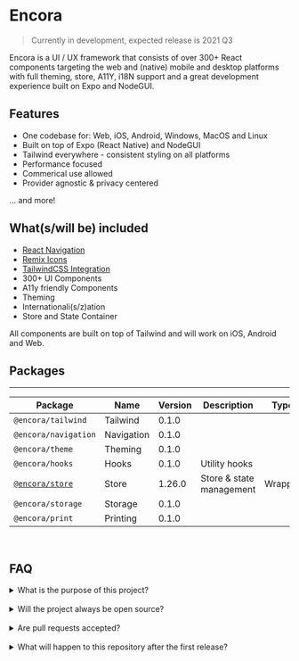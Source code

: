 # Encora

> Currently in development, expected release is 2021 Q3

Encora is a UI / UX framework that consists of over 300+ React components targeting the web and (native) mobile and desktop platforms with full theming, store, A11Y, i18N support and a great development experience built on Expo and NodeGUI.

## Features
- One codebase for: Web, iOS, Android, Windows, MacOS and Linux
- Built on top of Expo (React Native) and NodeGUI
- Tailwind everywhere - consistent styling on all platforms
- Performance focused
- Commerical use allowed
- Provider agnostic & privacy centered

... and more!

## What(s/will be) included

- [React Navigation](https://reactnavigation.org)
- [Remix Icons](https://remixicon.com)
- [TailwindCSS Integration](https://tailwindcss.com)
- 300+ UI Components
- A11y friendly Components
- Theming
- Internationali(s/z)ation
- Store and State Container

All components are built on top of Tailwind and will work on iOS, Android and Web.

## Packages
---
| Package  			| Name 	  | Version | Description 		  | Type | Status
|---|---|---|---|---|---|
| `@encora/tailwind`  	| Tailwind   | 0.1.0   |   |   |
| `@encora/navigation`  | Navigation | 0.1.0   |   |   |
| `@encora/theme`  	| Theming	 | 0.1.0   |   |   |
| `@encora/hooks`  	| Hooks	 | 0.1.0   | Utility hooks  		  |   |
| [`@encora/store`](https://github.com/ForetagInc/Encora/tree/master/packages/store) 	| Store  	 | 1.26.0  | Store & state management | Wrapper  | Tests |
| `@encora/storage`  	| Storage 	 | 0.1.0   |   |   |
| `@encora/print`  	| Printing 	 | 0.1.0   |   |   |

<br />

## FAQ
<details>
	<summary>What is the  purpose of this project?</summary>
	<br />
	The idea is to allow for the development and deployment of high performance Web apps and Native mobile apps from one codebase, removing the need for multiple frontend codebases.
	<br />
	<br />
	We like the functionality of React, React Native, Redux, Tailwind and other tools, but we hate the boilerplate, verbosity and the lack integrations between these amazing tools, Encora is being created to address all this.
</details><br />
<details>
	<summary>Will the project always be open source?</summary>
	<br />
	Yes, we encourage everyone out to try, promote and provide feedback to improve Encora. The source will also be available during the development phase for complete transparency.
	<br />
	<br />
	Encora is built around and with various open source projects and therefor it is only fair to continue the tradition and provide credit where necessary.
</details><br />
<details>
	<summary>Are pull requests accepted?</summary>
	<br />
	Yes, but we encourage you to create an issue detailing your problem, and how your PR addresses that issue beforehand.
</details><br />
<details>
	<summary>What will happen to this repository after the first release?</summary>
	<br />
	A new repository will be created with the first release and the full source, this is to keep the codebase clean. The current repository will be archived.
</details>

<br />


